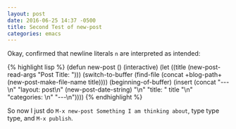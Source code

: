 ```yaml
---
layout: post
date: 2016-06-25 14:37 -0500
title: Second Test of new-post
categories: emacs
---
```


Okay, confirmed that newline literals `n` are interpreted as intended:

{% highlight lisp %}
(defun new-post ()
  (interactive)
  (let ((title (new-post-read-args "Post Title: ")))
  (switch-to-buffer
   (find-file
    (concat +blog-path+
	    (new-post-make-file-name title))))
  (beginning-of-buffer)
  (insert
   (concat "---\n" 
	   "layout: post\n"
	   (new-post-date-string)
	   "\n" "title: " title "\n"
	   "categories: \n"
	   "---\n"))))
{% endhighlight %}

So now I just do `M-x new-post Something I am thinking about`, type type type, and
`M-x publish`.